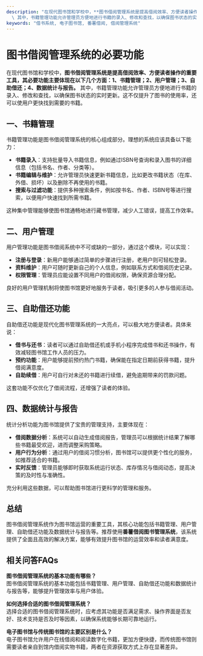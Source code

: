 ```yaml
---
description: "在现代图书馆和学校中，**图书借阅管理系统是提高借阅效率、方便读者操作的重要工具，其必要功能主要体现在以下几个方面：1、书籍管理；2、用户管理；3、自助借还；4、数据统计与报告。**\
  \ 其中，书籍管理功能允许管理员方便地进行书籍的录入、修改和查找，以确保图书状态的实时更新。这不仅提升了图书的使用率，还可以使用户更快找到需要的书籍。"
keywords: "借书系统, 电子图书馆, 番薯借阅, 借阅管理系统"
---
```

# 图书借阅管理系统的必要功能

在现代图书馆和学校中，**图书借阅管理系统是提高借阅效率、方便读者操作的重要工具，其必要功能主要体现在以下几个方面：1、书籍管理；2、用户管理；3、自助借还；4、数据统计与报告。** 其中，书籍管理功能允许管理员方便地进行书籍的录入、修改和查找，以确保图书状态的实时更新。这不仅提升了图书的使用率，还可以使用户更快找到需要的书籍。

## **一、书籍管理**

书籍管理功能是图书借阅管理系统的核心组成部分。理想的系统应该具备以下能力：

- **书籍录入**：支持批量导入书籍信息，例如通过ISBN号查询和录入图书的详细信息（包括书名、作者、分类等）。
- **书籍编辑与维护**：允许管理员快速更新书籍信息，比如更改书籍状态（在库、外借、损坏）以及删除不再使用的书籍。
- **搜索与过滤功能**：提供多种搜索条件，例如按书名、作者、ISBN号等进行搜索，以便用户快速找到所需书籍。

这种集中管理能够使图书馆通畅地进行藏书管理，减少人工错误，提高工作效率。

## **二、用户管理**

用户管理功能是图书借阅系统中不可或缺的一部分，通过这个模块，可以实现：

- **注册与登录**：新用户能够通过简单的步骤进行注册，老用户则可轻松登录。
- **资料维护**：用户可随时更新自己的个人信息，例如联系方式和借阅历史记录。
- **权限管理**：管理员应能设置不同用户的借阅权限，确保资源合理分配。

良好的用户管理机制将使图书馆更好地服务于读者，吸引更多的人参与借阅活动。

## **三、自助借还功能**

自助借还功能是现代化图书管理系统的一大亮点，可以极大地方便读者。具体来说：

- **借书与还书**：读者可以通过自助借还机或手机小程序完成借书和还书操作，有效减轻图书馆工作人员的压力。
- **预约功能**：用户能够提前预约热门书籍，确保能在指定日期前获得书籍，提升借阅满意度。
- **自助续借**：用户可自行对未还的书籍进行续借，避免逾期带来的罚款问题。

这套功能不仅优化了借阅流程，还增强了读者的体验。

## **四、数据统计与报告**

统计分析功能为图书馆提供了宝贵的管理支持，主要体现在：

- **借阅数据分析**：系统可以自动生成借阅报告，管理员可以根据统计结果了解哪些书籍最受欢迎，进而调整采购策略。
- **用户行为分析**：通过用户的借阅习惯分析，图书馆可以提供更个性化的服务，如推荐适合的书籍。
- **实时反馈**：管理员能够即时获取系统运行状态、库存情况与借阅动态，提高决策的及时性与准确性。

充分利用这些数据，可以帮助图书馆进行更科学的管理和服务。

## 总结

图书借阅管理系统作为图书馆运营的重要工具，其核心功能包括书籍管理、用户管理、自助借还功能及数据统计与报告等。推荐使用**番薯借阅图书管理系统**，该系统提供了全面且高效的解决方案，能够有效提升图书馆的运营效率和读者满意度。

## 相关问答FAQs

**图书借阅管理系统的基本功能有哪些？**  
图书借阅管理系统的基本功能包括书籍管理、用户管理、自助借还功能和数据统计与报告等，能够提升管理效率与用户体验。

**如何选择合适的图书借阅管理系统？**  
选择合适的图书借阅管理系统时，应考虑其功能是否满足需求、操作界面是否友好、技术支持是否及时等因素，以确保系统能够长期可靠地运行。

**电子图书馆与传统图书馆的主要区别是什么？**  
电子图书馆允许用户在线借阅和阅读数字化书籍，更加方便快捷，而传统图书馆则需要读者亲自到馆内借阅实物书籍，两者在资源获取方式上存在显著差异。
